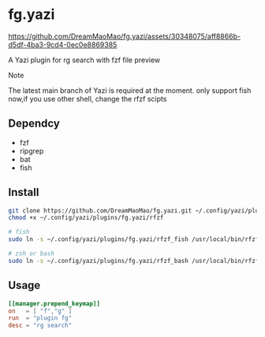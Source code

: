 # fg.yazi



https://github.com/DreamMaoMao/fg.yazi/assets/30348075/aff8866b-d5df-4ba3-9cd4-0ec0e8869385



A Yazi plugin for rg search with fzf file preview

> [!NOTE]
> The latest main branch of Yazi is required at the moment.
> only support fish now,if you use other shell, change the rfzf scipts

## Dependcy
- fzf
- ripgrep
- bat
- fish

## Install

```bash
git clone https://github.com/DreamMaoMao/fg.yazi.git ~/.config/yazi/plugins/fg.yazi
chmod +x ~/.config/yazi/plugins/fg.yazi/rfzf

# fish
sudo ln -s ~/.config/yazi/plugins/fg.yazi/rfzf_fish /usr/local/bin/rfzf

# zsh or bash
sudo ln -s ~/.config/yazi/plugins/fg.yazi/rfzf_bash /usr/local/bin/rfzf

```

## Usage

```toml
[[manager.prepend_keymap]]
on   = [ "f","g" ]
run  = "plugin fg"
desc = "rg search"
```

